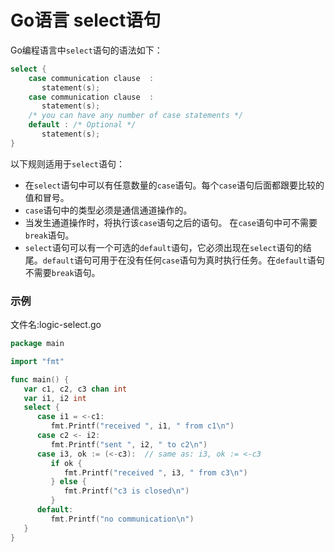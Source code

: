 # Go语言 select语句

Go编程语言中`select`语句的语法如下：

```go
select {
    case communication clause  :
       statement(s);      
    case communication clause  :
       statement(s); 
    /* you can have any number of case statements */
    default : /* Optional */
       statement(s);
}
```

以下规则适用于`select`语句：

- 在`select`语句中可以有任意数量的`case`语句。每个`case`语句后面都跟要比较的值和冒号。
- `case`语句中的类型必须是通信通道操作的。
- 当发生通道操作时，将执行该`case`语句之后的语句。 在`case`语句中可不需要`break`语句。
- `select`语句可以有一个可选的`default`语句，它必须出现在`select`语句的结尾。`default`语句可用于在没有任何`case`语句为真时执行任务。在`default`语句不需要`break`语句。

### 示例

文件名:logic-select.go

```go
package main

import "fmt"

func main() {
   var c1, c2, c3 chan int
   var i1, i2 int
   select {
      case i1 = <-c1:
         fmt.Printf("received ", i1, " from c1\n")
      case c2 <- i2:
         fmt.Printf("sent ", i2, " to c2\n")
      case i3, ok := (<-c3):  // same as: i3, ok := <-c3
         if ok {
            fmt.Printf("received ", i3, " from c3\n")
         } else {
            fmt.Printf("c3 is closed\n")
         }
      default:
         fmt.Printf("no communication\n")
   }    
}
```